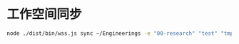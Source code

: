 # 工作空间同步

```sh
node ./dist/bin/wss.js sync ~/Engineerings -e "00-research" "test" "tmp" "py_es"
```
